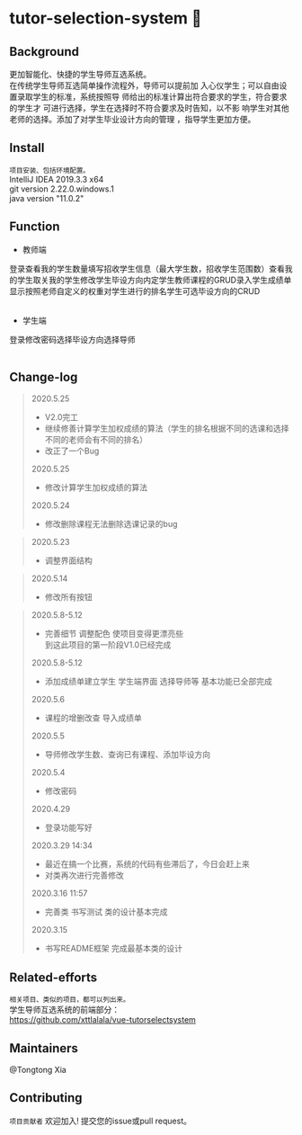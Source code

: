 # tutor-selection-system :raising_hand:

## Background
更加智能化、快捷的学生导师互选系统。<br/>
在传统学生导师互选简单操作流程外，导师可以提前加
入心仪学生；可以自由设置录取学生的标准，系统按照导
师给出的标准计算出符合要求的学生，符合要求的学生才
可进行选择，学生在选择时不符合要求及时告知，以不影
响学生对其他老师的选择。添加了对学生毕业设计方向的管理
，指导学生更加方便。


## Install
```项目安装、包括环境配置。```<br>
IntelliJ IDEA 2019.3.3 x64<br>
git version 2.22.0.windows.1<br>
java version "11.0.2"

## Function
* 教师端
<table>
<tr>登录</tr>
<tr>查看我的学生数量</tr>
<tr>填写招收学生信息（最大学生数，招收学生范围数）</tr>
<tr>查看我的学生</tr>
<tr>取关我的学生</tr>
<tr>修改学生毕设方向</tr>
<tr>内定学生</tr>
<tr>教师课程的GRUD</tr>
<tr>录入学生成绩单</tr>
<tr>显示按照老师自定义的权重对学生进行的排名</tr>
<tr>学生可选毕设方向的CRUD</tr>
</table>

* 学生端
<table>
<tr>登录</tr>
<tr>修改密码</tr>
<tr>选择毕设方向</tr>
<tr>选择导师</tr>
</table>


## Change-log
>2020.5.25
>* V2.0完工
>* 继续修善计算学生加权成绩的算法（学生的排名根据不同的选课和选择不同的老师会有不同的排名）
>* 改正了一个Bug
>
>2020.5.25
>* 修改计算学生加权成绩的算法
>
>2020.5.24
>* 修改删除课程无法删除选课记录的bug

>2020.5.23
>* 调整界面结构

>2020.5.14
>* 修改所有按钮

>2020.5.8-5.12
>* 完善细节 调整配色 使项目变得更漂亮些<br>
>到这此项目的第一阶段V1.0已经完成
>
>2020.5.8-5.12
>* 添加成绩单建立学生 学生端界面 选择导师等 基本功能已全部完成
>
>2020.5.6
>* 课程的增删改查 导入成绩单
>
>2020.5.5
>* 导师修改学生数、查询已有课程、添加毕设方向
>
>2020.5.4
>* 修改密码
>
>2020.4.29 
>* 登录功能写好
>
>2020.3.29 14:34
>* 最近在搞一个比赛，系统的代码有些滞后了，今日会赶上来
>* 对类再次进行完善修改
>
>2020.3.16 11:57
>* 完善类 书写测试 类的设计基本完成<br>
>
>2020.3.15
>* 书写README框架 完成最基本类的设计
>


## Related-efforts
```相关项目、类似的项目，都可以列出来。```<br>
学生导师互选系统的前端部分：<br>
<a>https://github.com/xttlalala/vue-tutorselectsystem</a>

## Maintainers
@Tongtong Xia
## Contributing
```项目贡献者```
欢迎加入! 提交您的issue或pull request。

